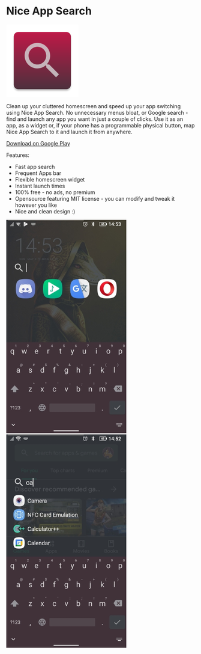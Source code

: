 # Nice App Search

![logo](NiceAppSearch/app/src/main/res/mipmap-xxxhdpi/ic_launcher.png)

Clean up your cluttered homescreen and speed up your app switching using Nice App Search. No unnecessary menus bloat, or Google search - find and launch any app you want in just a couple of clicks. 
Use it as an app, as a widget or, if your phone has a programmable physical button, map Nice App Search to it and launch it from anywhere. 

[Download on Google Play](https://play.google.com/store/apps/details?id=com.chaifoxes.appsearch)

Features:
- Fast app search
- Frequent Apps bar
- Flexible homescreen widget
- Instant launch times
- 100% free - no ads, no premium
- Opensource featuring MIT license - you can modify and tweak it however you like
- Nice and clean design :)

![s1](screenshots/s1_small.jpg) ![s2](screenshots/s2_small.jpg)

